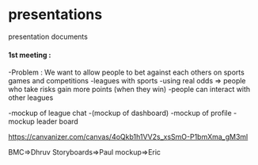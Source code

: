 # presentations
presentation documents


#### 1st meeting :

-Problem : We want to allow people to bet against each others on sports games and competitions
-leagues with sports
-using real odds => people who take risks gain more points (when they win)
-people can interact with other leagues

-mockup of league chat
-(mockup of dashboard)
-mockup of profile
-mockup leader board

https://canvanizer.com/canvas/4oQkb1h1VV2s_xsSmO-P1bmXma_gM3ml

BMC=>Dhruv
Storyboards=>Paul
mockup=>Eric
